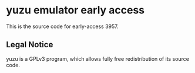 yuzu emulator early access
=============

This is the source code for early-access 3957.

## Legal Notice

yuzu is a GPLv3 program, which allows fully free redistribution of its source code.